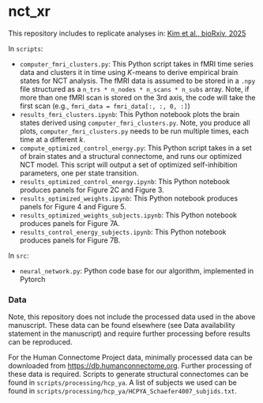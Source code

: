 # nct_xr

This repository includes to replicate analyses in: [Kim et al., bioRxiv, 2025](https://www.biorxiv.org/content/10.1101/2025.04.24.650287v1)

In `scripts`:

- `computer_fmri_clusters.py`: This Python script takes in fMRI time series data and clusters it in time using *K*-means to derive empirical brain states for NCT analysis. The fMRI data is assumed to be stored in a `.npy` file structured as a `n_trs * n_nodes * n_scans * n_subs` array. Note, if more than one fMRI scan is stored on the 3rd axis, the code will take the first scan (e.g., `fmri_data = fmri_data[:, :, 0, :]`)
- `results_fmri_clusters.ipynb`: This Python notebook plots the brain states derived using `computer_fmri_clusters.py`. Note, you produce all plots, `computer_fmri_clusters.py` needs to be run multiple times, each time at a different *k*.
- `compute_optimized_control_energy.py`: This Python script takes in a set of brain states and a structural connectome, and runs our optimized NCT model. This script will output a set of optimized self-inhibition parameters, one per state transition.
- `results_optimized_control_energy.ipynb`: This Python notebook produces panels for Figure 2C and Figure 3.
- `results_optimized_weights.ipynb`: This Python notebook produces panels for Figure 4 and Figure 5.
- `results_optimized_weights_subjects.ipynb`: This Python notebook produces panels for Figure 7A.
- `results_control_energy_subjects.ipynb`: This Python notebook produces panels for Figure 7B.

In `src`:

- `neural_network.py`: Python code base for our algorithm, implemented in Pytorch

### Data

Note, this repository does not include the processed data used in the above manuscript. These data can be found elsewhere (see Data availability statement in the manuscript) and require further processing before results can be reproduced. 

For the Human Connectome Project data, minimally processed data can be downloaded from https://db.humanconnectome.org. Further processing of these data is required. Scripts to generate structural connectomes can be found in `scripts/processing/hcp_ya`. A list of subjects we used can be found in `scripts/processing/hcp_ya/HCPYA_Schaefer4007_subjids.txt`.
